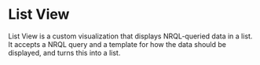 # List View

List View is a custom visualization that displays NRQL-queried data in a list. It accepts a NRQL query and a template for how the data should be displayed, and turns this into a list. 
